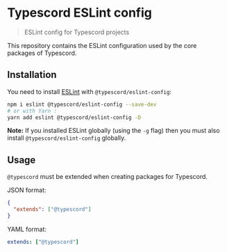 # Typescord ESLint config

> ESLint config for Typescord projects

This repository contains the ESLint configuration used by the core packages of Typescord.

## Installation

You need to install [ESLint](http://eslint.org) with `@typescord/eslint-config`:

```sh
npm i eslint @typescord/eslint-config --save-dev
# or with Yarn :
yarn add eslint @typescord/eslint-config -D
```

**Note:** If you installed ESLint globally (using the `-g` flag) then you must also install `@typescord/eslint-config` globally.

## Usage

`@typescord` must be extended when creating packages for Typescord.

JSON format:

```json
{
  "extends": ["@typescord"]
}
```

YAML format:

```yaml
extends: ["@typescord"]
```
